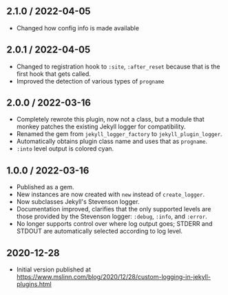 ## 2.1.0 / 2022-04-05
  * Changed how config info is made available

## 2.0.1 / 2022-04-05
  * Changed to registration hook to `:site`, `:after_reset` because that is the first hook that gets called.
  * Improved the detection of various types of `progname`

## 2.0.0 / 2022-03-16
  * Completely rewrote this plugin, now not a class, but a module that monkey patches the existing Jekyll logger for compatibility.
  * Renamed the gem from `jekyll_logger_factory` to `jekyll_plugin_logger`.
  * Automatically obtains plugin class name and uses that as `progname`.
  * `:into` level output is colored cyan.

## 1.0.0 / 2022-03-16
  * Published as a gem.
  * New instances are now created with `new` instead of `create_logger`.
  * Now subclasses Jekyll's Stevenson logger.
  * Documentation improved, clarifies that the only supported levels are those provided by the Stevenson logger: `:debug`, `:info`, and `:error`.
  * No longer supports control over where log output goes; STDERR and STDOUT are automatically selected according to log level.

## 2020-12-28
  * Initial version published at https://www.mslinn.com/blog/2020/12/28/custom-logging-in-jekyll-plugins.html

